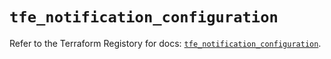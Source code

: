 # `tfe_notification_configuration`

Refer to the Terraform Registory for docs: [`tfe_notification_configuration`](https://registry.terraform.io/providers/hashicorp/tfe/0.49.2/docs/resources/notification_configuration).
